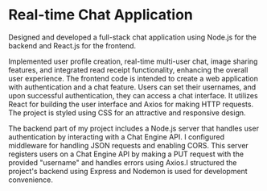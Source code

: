 # Real-time Chat Application

Designed and developed a full-stack chat application using Node.js for the backend and React.js for the frontend.

Implemented user profile creation, real-time multi-user chat, image sharing features, and integrated read receipt functionality, enhancing the overall user experience.
The frontend code is intended to create a web application with authentication and a chat feature. Users can set their usernames, and upon successful authentication, they can access a chat interface. It utilizes React for building the user interface and Axios for making HTTP requests. The project is styled using CSS for an attractive and responsive design.

The backend part of my project includes a Node.js server that handles user authentication by interacting with a Chat Engine API. I configured middleware for handling JSON requests and enabling CORS. This server registers users on a Chat Engine API by making a PUT request with the provided "username" and handles errors using Axios.I structured the project's backend using Express and Nodemon is used for development convenience.
